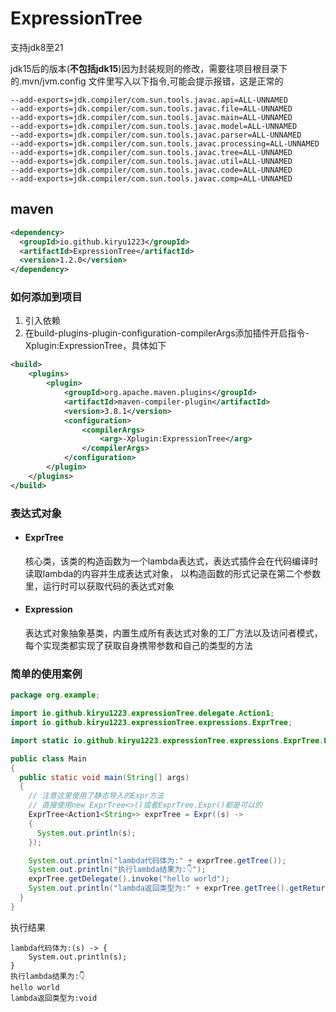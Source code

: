 # ExpressionTree
支持jdk8至21

jdk15后的版本(**不包括jdk15**)因为封装规则的修改，需要往项目根目录下的.mvn/jvm.config
文件里写入以下指令,可能会提示报错，这是正常的

```text
--add-exports=jdk.compiler/com.sun.tools.javac.api=ALL-UNNAMED
--add-exports=jdk.compiler/com.sun.tools.javac.file=ALL-UNNAMED
--add-exports=jdk.compiler/com.sun.tools.javac.main=ALL-UNNAMED
--add-exports=jdk.compiler/com.sun.tools.javac.model=ALL-UNNAMED
--add-exports=jdk.compiler/com.sun.tools.javac.parser=ALL-UNNAMED
--add-exports=jdk.compiler/com.sun.tools.javac.processing=ALL-UNNAMED
--add-exports=jdk.compiler/com.sun.tools.javac.tree=ALL-UNNAMED
--add-exports=jdk.compiler/com.sun.tools.javac.util=ALL-UNNAMED
--add-exports=jdk.compiler/com.sun.tools.javac.code=ALL-UNNAMED
--add-exports=jdk.compiler/com.sun.tools.javac.comp=ALL-UNNAMED
```

## maven
```xml
<dependency>
  <groupId>io.github.kiryu1223</groupId>
  <artifactId>ExpressionTree</artifactId>
  <version>1.2.0</version>
</dependency>
```

### 如何添加到项目
1. 引入依赖
2. 在build-plugins-plugin-configuration-compilerArgs添加插件开启指令-Xplugin:ExpressionTree，具体如下
```xml
<build>
    <plugins>
        <plugin>
            <groupId>org.apache.maven.plugins</groupId>
            <artifactId>maven-compiler-plugin</artifactId>
            <version>3.8.1</version>
            <configuration>
                <compilerArgs>
                    <arg>-Xplugin:ExpressionTree</arg>
                </compilerArgs>
            </configuration>
        </plugin>
    </plugins>
</build>
```

### 表达式对象
+ #### ExprTree
  核心类，该类的构造函数为一个lambda表达式，表达式插件会在代码编译时读取lambda的内容并生成表达式对象，
  以构造函数的形式记录在第二个参数里，运行时可以获取代码的表达式对象
+ #### Expression
  表达式对象抽象基类，内置生成所有表达式对象的工厂方法以及访问者模式，
  每个实现类都实现了获取自身携带参数和自己的类型的方法

### 简单的使用案例
```java
package org.example;

import io.github.kiryu1223.expressionTree.delegate.Action1;
import io.github.kiryu1223.expressionTree.expressions.ExprTree;

import static io.github.kiryu1223.expressionTree.expressions.ExprTree.Expr;

public class Main
{
  public static void main(String[] args)
  {
    // 注意这里使用了静态导入的Expr方法
    // 直接使用new ExprTree<>()或者ExprTree.Expr()都是可以的
    ExprTree<Action1<String>> exprTree = Expr((s) ->
    {
      System.out.println(s);
    });

    System.out.println("lambda代码体为:" + exprTree.getTree());
    System.out.println("执行lambda结果为:👇");
    exprTree.getDelegate().invoke("hello world");
    System.out.println("lambda返回类型为:" + exprTree.getTree().getReturnType());
  }
}
```
执行结果
```text
lambda代码体为:(s) -> {
    System.out.println(s);
}
执行lambda结果为:👇
hello world
lambda返回类型为:void
```

